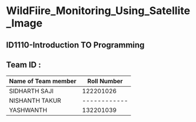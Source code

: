 # WildFiire_Monitoring_Using_Satellite_Image
## ID1110-Introduction TO Programming 

## Team ID : 
| Name of Team member  | Roll Number   |
| -------------------- | ------------- |
| SIDHARTH SAJI        | 122201026     |
| NISHANTH TAKUR       | ------------  |
| YASHWANTH            | 132201039     |
